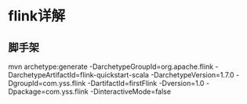 # flink详解

## 脚手架

mvn archetype:generate -DarchetypeGroupId=org.apache.flink -DarchetypeArtifactId=flink-quickstart-scala -DarchetypeVersion=1.7.0 -DgroupId=com.yss.flink -DartifactId=firstFlink -Dversion=1.0 -Dpackage=com.yss.flink -DinteractiveMode=false